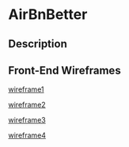 # AirBnBetter 

## Description

## Front-End Wireframes

[wireframe1](/airbnbetter_app/app/assets/images/1.png)

[wireframe2](/airbnbetter_app/app/assets/images/2.png)

[wireframe3](/airbnbetter_app/app/assets/images/3.png)

[wireframe4](/airbnbetter_app/app/assets/images/4.png)